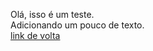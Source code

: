 Olá, isso é um teste.  
Adicionando um pouco de texto.  
[link de volta](https://ewildingli.github.io/BP/$&)